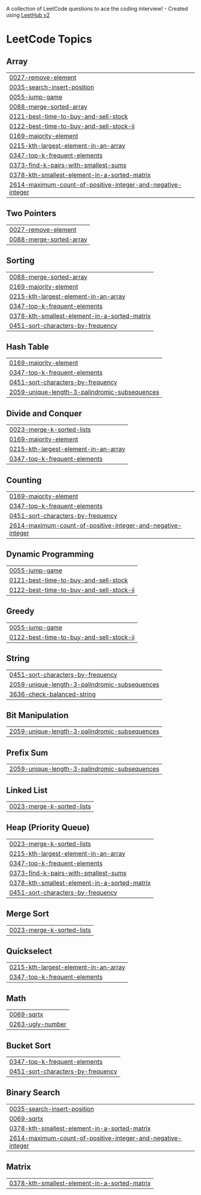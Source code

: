 A collection of LeetCode questions to ace the coding interview! - Created using [LeetHub v2](https://github.com/arunbhardwaj/LeetHub-2.0)
<!---LeetCode Topics Start-->
# LeetCode Topics
## Array
|  |
| ------- |
| [0027-remove-element](https://github.com/shantanu1807/Top-Interview-150-Question/tree/master/0027-remove-element) |
| [0035-search-insert-position](https://github.com/shantanu1807/Top-Interview-150-Question/tree/master/0035-search-insert-position) |
| [0055-jump-game](https://github.com/shantanu1807/Top-Interview-150-Question/tree/master/0055-jump-game) |
| [0088-merge-sorted-array](https://github.com/shantanu1807/Top-Interview-150-Question/tree/master/0088-merge-sorted-array) |
| [0121-best-time-to-buy-and-sell-stock](https://github.com/shantanu1807/Top-Interview-150-Question/tree/master/0121-best-time-to-buy-and-sell-stock) |
| [0122-best-time-to-buy-and-sell-stock-ii](https://github.com/shantanu1807/Top-Interview-150-Question/tree/master/0122-best-time-to-buy-and-sell-stock-ii) |
| [0169-majority-element](https://github.com/shantanu1807/Top-Interview-150-Question/tree/master/0169-majority-element) |
| [0215-kth-largest-element-in-an-array](https://github.com/shantanu1807/Top-Interview-150-Question/tree/master/0215-kth-largest-element-in-an-array) |
| [0347-top-k-frequent-elements](https://github.com/shantanu1807/Top-Interview-150-Question/tree/master/0347-top-k-frequent-elements) |
| [0373-find-k-pairs-with-smallest-sums](https://github.com/shantanu1807/Top-Interview-150-Question/tree/master/0373-find-k-pairs-with-smallest-sums) |
| [0378-kth-smallest-element-in-a-sorted-matrix](https://github.com/shantanu1807/Top-Interview-150-Question/tree/master/0378-kth-smallest-element-in-a-sorted-matrix) |
| [2614-maximum-count-of-positive-integer-and-negative-integer](https://github.com/shantanu1807/Top-Interview-150-Question/tree/master/2614-maximum-count-of-positive-integer-and-negative-integer) |
## Two Pointers
|  |
| ------- |
| [0027-remove-element](https://github.com/shantanu1807/Top-Interview-150-Question/tree/master/0027-remove-element) |
| [0088-merge-sorted-array](https://github.com/shantanu1807/Top-Interview-150-Question/tree/master/0088-merge-sorted-array) |
## Sorting
|  |
| ------- |
| [0088-merge-sorted-array](https://github.com/shantanu1807/Top-Interview-150-Question/tree/master/0088-merge-sorted-array) |
| [0169-majority-element](https://github.com/shantanu1807/Top-Interview-150-Question/tree/master/0169-majority-element) |
| [0215-kth-largest-element-in-an-array](https://github.com/shantanu1807/Top-Interview-150-Question/tree/master/0215-kth-largest-element-in-an-array) |
| [0347-top-k-frequent-elements](https://github.com/shantanu1807/Top-Interview-150-Question/tree/master/0347-top-k-frequent-elements) |
| [0378-kth-smallest-element-in-a-sorted-matrix](https://github.com/shantanu1807/Top-Interview-150-Question/tree/master/0378-kth-smallest-element-in-a-sorted-matrix) |
| [0451-sort-characters-by-frequency](https://github.com/shantanu1807/Top-Interview-150-Question/tree/master/0451-sort-characters-by-frequency) |
## Hash Table
|  |
| ------- |
| [0169-majority-element](https://github.com/shantanu1807/Top-Interview-150-Question/tree/master/0169-majority-element) |
| [0347-top-k-frequent-elements](https://github.com/shantanu1807/Top-Interview-150-Question/tree/master/0347-top-k-frequent-elements) |
| [0451-sort-characters-by-frequency](https://github.com/shantanu1807/Top-Interview-150-Question/tree/master/0451-sort-characters-by-frequency) |
| [2059-unique-length-3-palindromic-subsequences](https://github.com/shantanu1807/Top-Interview-150-Question/tree/master/2059-unique-length-3-palindromic-subsequences) |
## Divide and Conquer
|  |
| ------- |
| [0023-merge-k-sorted-lists](https://github.com/shantanu1807/Top-Interview-150-Question/tree/master/0023-merge-k-sorted-lists) |
| [0169-majority-element](https://github.com/shantanu1807/Top-Interview-150-Question/tree/master/0169-majority-element) |
| [0215-kth-largest-element-in-an-array](https://github.com/shantanu1807/Top-Interview-150-Question/tree/master/0215-kth-largest-element-in-an-array) |
| [0347-top-k-frequent-elements](https://github.com/shantanu1807/Top-Interview-150-Question/tree/master/0347-top-k-frequent-elements) |
## Counting
|  |
| ------- |
| [0169-majority-element](https://github.com/shantanu1807/Top-Interview-150-Question/tree/master/0169-majority-element) |
| [0347-top-k-frequent-elements](https://github.com/shantanu1807/Top-Interview-150-Question/tree/master/0347-top-k-frequent-elements) |
| [0451-sort-characters-by-frequency](https://github.com/shantanu1807/Top-Interview-150-Question/tree/master/0451-sort-characters-by-frequency) |
| [2614-maximum-count-of-positive-integer-and-negative-integer](https://github.com/shantanu1807/Top-Interview-150-Question/tree/master/2614-maximum-count-of-positive-integer-and-negative-integer) |
## Dynamic Programming
|  |
| ------- |
| [0055-jump-game](https://github.com/shantanu1807/Top-Interview-150-Question/tree/master/0055-jump-game) |
| [0121-best-time-to-buy-and-sell-stock](https://github.com/shantanu1807/Top-Interview-150-Question/tree/master/0121-best-time-to-buy-and-sell-stock) |
| [0122-best-time-to-buy-and-sell-stock-ii](https://github.com/shantanu1807/Top-Interview-150-Question/tree/master/0122-best-time-to-buy-and-sell-stock-ii) |
## Greedy
|  |
| ------- |
| [0055-jump-game](https://github.com/shantanu1807/Top-Interview-150-Question/tree/master/0055-jump-game) |
| [0122-best-time-to-buy-and-sell-stock-ii](https://github.com/shantanu1807/Top-Interview-150-Question/tree/master/0122-best-time-to-buy-and-sell-stock-ii) |
## String
|  |
| ------- |
| [0451-sort-characters-by-frequency](https://github.com/shantanu1807/Top-Interview-150-Question/tree/master/0451-sort-characters-by-frequency) |
| [2059-unique-length-3-palindromic-subsequences](https://github.com/shantanu1807/Top-Interview-150-Question/tree/master/2059-unique-length-3-palindromic-subsequences) |
| [3636-check-balanced-string](https://github.com/shantanu1807/Top-Interview-150-Question/tree/master/3636-check-balanced-string) |
## Bit Manipulation
|  |
| ------- |
| [2059-unique-length-3-palindromic-subsequences](https://github.com/shantanu1807/Top-Interview-150-Question/tree/master/2059-unique-length-3-palindromic-subsequences) |
## Prefix Sum
|  |
| ------- |
| [2059-unique-length-3-palindromic-subsequences](https://github.com/shantanu1807/Top-Interview-150-Question/tree/master/2059-unique-length-3-palindromic-subsequences) |
## Linked List
|  |
| ------- |
| [0023-merge-k-sorted-lists](https://github.com/shantanu1807/Top-Interview-150-Question/tree/master/0023-merge-k-sorted-lists) |
## Heap (Priority Queue)
|  |
| ------- |
| [0023-merge-k-sorted-lists](https://github.com/shantanu1807/Top-Interview-150-Question/tree/master/0023-merge-k-sorted-lists) |
| [0215-kth-largest-element-in-an-array](https://github.com/shantanu1807/Top-Interview-150-Question/tree/master/0215-kth-largest-element-in-an-array) |
| [0347-top-k-frequent-elements](https://github.com/shantanu1807/Top-Interview-150-Question/tree/master/0347-top-k-frequent-elements) |
| [0373-find-k-pairs-with-smallest-sums](https://github.com/shantanu1807/Top-Interview-150-Question/tree/master/0373-find-k-pairs-with-smallest-sums) |
| [0378-kth-smallest-element-in-a-sorted-matrix](https://github.com/shantanu1807/Top-Interview-150-Question/tree/master/0378-kth-smallest-element-in-a-sorted-matrix) |
| [0451-sort-characters-by-frequency](https://github.com/shantanu1807/Top-Interview-150-Question/tree/master/0451-sort-characters-by-frequency) |
## Merge Sort
|  |
| ------- |
| [0023-merge-k-sorted-lists](https://github.com/shantanu1807/Top-Interview-150-Question/tree/master/0023-merge-k-sorted-lists) |
## Quickselect
|  |
| ------- |
| [0215-kth-largest-element-in-an-array](https://github.com/shantanu1807/Top-Interview-150-Question/tree/master/0215-kth-largest-element-in-an-array) |
| [0347-top-k-frequent-elements](https://github.com/shantanu1807/Top-Interview-150-Question/tree/master/0347-top-k-frequent-elements) |
## Math
|  |
| ------- |
| [0069-sqrtx](https://github.com/shantanu1807/Top-Interview-150-Question/tree/master/0069-sqrtx) |
| [0263-ugly-number](https://github.com/shantanu1807/Top-Interview-150-Question/tree/master/0263-ugly-number) |
## Bucket Sort
|  |
| ------- |
| [0347-top-k-frequent-elements](https://github.com/shantanu1807/Top-Interview-150-Question/tree/master/0347-top-k-frequent-elements) |
| [0451-sort-characters-by-frequency](https://github.com/shantanu1807/Top-Interview-150-Question/tree/master/0451-sort-characters-by-frequency) |
## Binary Search
|  |
| ------- |
| [0035-search-insert-position](https://github.com/shantanu1807/Top-Interview-150-Question/tree/master/0035-search-insert-position) |
| [0069-sqrtx](https://github.com/shantanu1807/Top-Interview-150-Question/tree/master/0069-sqrtx) |
| [0378-kth-smallest-element-in-a-sorted-matrix](https://github.com/shantanu1807/Top-Interview-150-Question/tree/master/0378-kth-smallest-element-in-a-sorted-matrix) |
| [2614-maximum-count-of-positive-integer-and-negative-integer](https://github.com/shantanu1807/Top-Interview-150-Question/tree/master/2614-maximum-count-of-positive-integer-and-negative-integer) |
## Matrix
|  |
| ------- |
| [0378-kth-smallest-element-in-a-sorted-matrix](https://github.com/shantanu1807/Top-Interview-150-Question/tree/master/0378-kth-smallest-element-in-a-sorted-matrix) |
<!---LeetCode Topics End-->